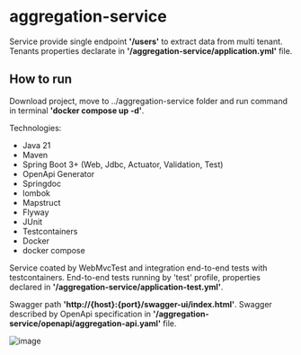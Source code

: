 # aggregation-service

Service provide single endpoint **'/users'** to extract data from multi tenant. Tenants properties declarate in **'/aggregation-service/application.yml'** file.

## How to run
Download project, move to ../aggregation-service folder and run command in terminal **'docker compose up -d'**.

Technologies:
  - Java 21
  - Maven
  - Spring Boot 3+ (Web, Jdbc, Actuator, Validation, Test)
  - OpenApi Generator
  - Springdoc
  - lombok
  - Mapstruct
  - Flyway
  - JUnit
  - Testcontainers
  - Docker
  - docker compose

Service coated by WebMvcTest and integration end-to-end tests with testcontainers. End-to-end tests running by 'test' profile, properties declared in **'/aggregation-service/application-test.yml'**.

Swagger path **'http://{host}:{port}/swagger-ui/index.html'**. Swagger described by OpenApi specification in **'/aggregation-service/openapi/aggregation-api.yaml'** file.

![image](https://github.com/user-attachments/assets/8ab9241a-a335-42e9-b340-73400e6f4d7f)


